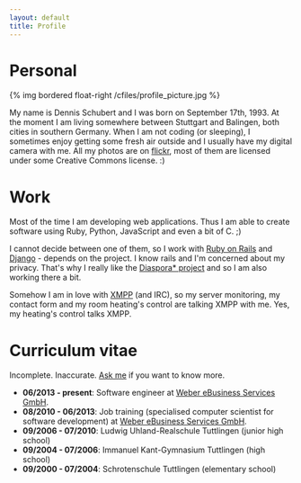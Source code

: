 ```yaml
---
layout: default
title: Profile
---
```


# Personal

{% img bordered float-right /cfiles/profile_picture.jpg %}

My name is Dennis Schubert and I was born on September 17th, 1993. At the
moment I am living somewhere between Stuttgart and Balingen, both cities in
southern Germany. When I am not coding (or sleeping), I sometimes enjoy getting
some fresh air outside and I usually have my digital camera with me. All my
photos are on [flickr][flickr], most of them are licensed under some Creative
Commons license. :)

# Work

Most of the time I am developing web applications. Thus I am able to create
software using Ruby, Python, JavaScript and even a bit of C. ;)

I cannot decide between one of them, so I work with [Ruby on Rails][rails] and
[Django][django] - depends on the project. I know rails and I'm concerned about
my privacy. That's why I really like the [Diaspora\* project][diaspora] and so
I am also working there a bit.

Somehow I am in love with [XMPP][xmpp] (and IRC), so my server monitoring, my
contact form and my room heating's control are talking XMPP with me. Yes, my
heating's control talks XMPP.

# Curriculum vitae

Incomplete. Inaccurate. [Ask me][contact] if you want to know more.

* **06/2013 - present**: Software engineer at [Weber eBusiness Services
  GmbH][wes].
* **08/2010 - 06/2013**: Job training (specialised computer scientist for
  software development) at [Weber eBusiness Services GmbH][wes].
* **09/2006 - 07/2010**: Ludwig Uhland-Realschule Tuttlingen (junior high
  school)
* **09/2004 - 07/2006**: Immanuel Kant-Gymnasium Tuttlingen (high school)
* **09/2000 - 07/2004**: Schrotenschule Tuttlingen (elementary school)

[contact]: /contact.html
[diaspora]: https://github.com/diaspora/diaspora
[django]: https://www.djangoproject.com/
[flickr]: http://www.flickr.com/photos/denschub/sets/
[github]: https://github.com/denschub
[projects]: /projects.html
[rails]: http://rubyonrails.org/
[wes]: https://www.weber-ebusiness.de/
[xmpp]: http://xmpp.org/
